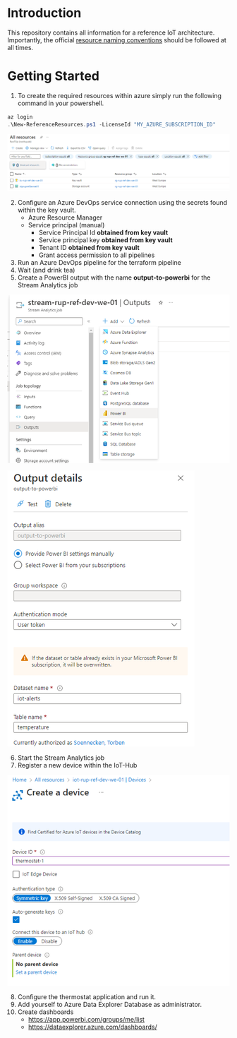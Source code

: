 # Introduction 
This repository contains all information for a reference IoT architecture. Importantly, the official [resource naming conventions](https://learn.microsoft.com/en-us/azure/cloud-adoption-framework/ready/azure-best-practices/resource-naming) should be followed at all times.

# Getting Started
1. To create the required resources within azure simply run the following command in your powershell.
```powershell
az login
.\New-ReferenceResources.ps1 -LicenseId "MY_AZURE_SUBSCRIPTION_ID"
```
![Created Resources](res/devops-resources.PNG)

2. Configure an Azure DevOps service connection using the secrets found within the key vault.
    - Azure Resource Manager
    - Service principal (manual)
        - Service Principal Id **obtained from key vault**
        - Service principal key **obtained from key vault**
        - Tenant ID **obtained from key vault**
        - Grant access permission to all pipelines
3. Run an Azure DevOps pipeline for the terraform pipeline
4. Wait (and drink tea)
5. Create a PowerBI output with the name **output-to-powerbi** for the Stream Analytics job

![Stream Output](res/stream-power-bi.PNG)

![PowerBI](res/stream-power-bi-details.PNG)

6. Start the Stream Analytics job
7. Register a new device within the IoT-Hub

![Device Creation](res/iot-device-creation-1.PNG)

8. Configure the thermostat application and run it.
9. Add yourself to Azure Data Explorer Database as administrator.
10. Create dashboards
    - https://app.powerbi.com/groups/me/list
    - https://dataexplorer.azure.com/dashboards/